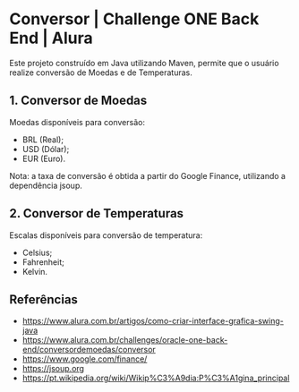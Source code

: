 # Conversor | Challenge ONE Back End | Alura

Este projeto construído em Java utilizando Maven, permite que o usuário realize conversão de Moedas e de Temperaturas.

## 1. Conversor de Moedas

Moedas disponíveis para conversão:
* BRL (Real);
* USD (Dólar);
* EUR (Euro).

Nota: a taxa de conversão é obtida a partir do Google Finance, utilizando a dependência jsoup.

## 2. Conversor de Temperaturas

Escalas disponíveis para conversão de temperatura:
* Celsius;
* Fahrenheit;
* Kelvin.

## Referências

* https://www.alura.com.br/artigos/como-criar-interface-grafica-swing-java
* https://www.alura.com.br/challenges/oracle-one-back-end/conversordemoedas/conversor
* https://www.google.com/finance/
* https://jsoup.org
* https://pt.wikipedia.org/wiki/Wikip%C3%A9dia:P%C3%A1gina_principal
